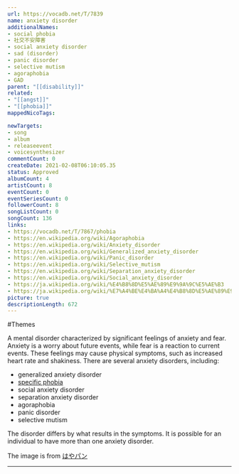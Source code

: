 ```yaml
---
url: https://vocadb.net/T/7839
name: anxiety disorder
additionalNames: 
- social phobia
- 社交不安障害
- social anxiety disorder
- sad (disorder)
- panic disorder
- selective mutism
- agoraphobia
- GAD
parent: "[[disability]]"
related:
- "[[angst]]"
- "[[phobia]]"
mappedNicoTags:

newTargets:
- song
- album
- releaseevent
- voicesynthesizer
commentCount: 0
createDate: 2021-02-08T06:10:05.35
status: Approved
albumCount: 4
artistCount: 8
eventCount: 0
eventSeriesCount: 0
followerCount: 8
songListCount: 0
songCount: 136
links: 
- https://vocadb.net/T/7867/phobia
- https://en.wikipedia.org/wiki/Agoraphobia
- https://en.wikipedia.org/wiki/Anxiety_disorder
- https://en.wikipedia.org/wiki/Generalized_anxiety_disorder
- https://en.wikipedia.org/wiki/Panic_disorder
- https://en.wikipedia.org/wiki/Selective_mutism
- https://en.wikipedia.org/wiki/Separation_anxiety_disorder
- https://en.wikipedia.org/wiki/Social_anxiety_disorder
- https://ja.wikipedia.org/wiki/%E4%B8%8D%E5%AE%89%E9%9A%9C%E5%AE%B3
- https://ja.wikipedia.org/wiki/%E7%A4%BE%E4%BA%A4%E4%B8%8D%E5%AE%89%E9%9A%9C%E5%AE%B3
picture: true
descriptionLength: 672
---
```


#Themes

A mental disorder characterized by significant feelings of anxiety and fear. Anxiety is a worry about future events, while fear is a reaction to current events. These feelings may cause physical symptoms, such as increased heart rate and shakiness. There are several anxiety disorders, including:

- generalized anxiety disorder
- [specific phobia](https://vocadb.net/T/7867/phobia)
- social anxiety disorder
- separation anxiety disorder
- agoraphobia
- panic disorder
- selective mutism

The disorder differs by what results in the symptoms. It is possible for an individual to have more than one anxiety disorder.

The image is from [はやパン](https://vocadb.net/Ar/106789)

---

